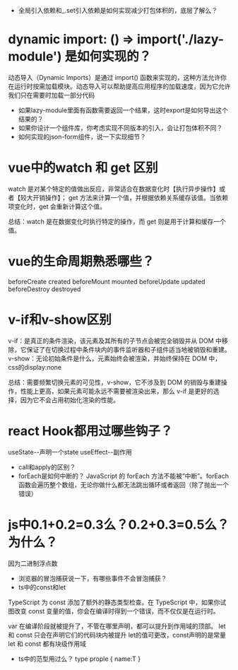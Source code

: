 - 全局引入依赖和_.set引入依赖是如何实现减少打包体积的，底层了解么？
# dynamic import: () => import('./lazy-module') 是如何实现的？
动态导入（Dynamic Imports）是通过 import() 函数来实现的，这种方法允许你在运行时按需加载模块。动态导入可以帮助提高应用程序的加载速度，因为它允许我们只在需要时加载一部分代码

- 如果lazy-module里面有函数需要返回一个结果，这时export是如何导出这个结果的？
- 如果你设计一个组件库，你考虑实现不同版本的引入，会让打包体积不同？
- 如何实现的json-form组件，说一下实现细节？
# vue中的watch 和 get 区别
watch 是对某个特定的值做出反应，非常适合在数据变化时【执行异步操作】或者【较大开销操作】；
get 方法来计算一个值，并根据依赖关系缓存该值。当依赖项变化时，get 会重新计算这个值。

总结：watch 是在数据变化时执行特定的操作，而 get 则是用于计算和缓存一个值。

# vue的生命周期熟悉哪些？
beforeCreate
created
beforeMount
mounted
beforeUpdate
updated
beforeDestroy
destroyed

# v-if和v-show区别
v-if：是真正的条件渲染，该元素及其所有的子节点会被完全销毁并从 DOM 中移除，它保证了在切换过程中条件块内的事件监听器和子组件适当地被销毁和重建。
v-show：无论初始条件是什么，元素始终会被渲染，并始终保持在 DOM 中，css的display:none

总结：需要频繁切换元素的可见性，v-show，它不涉及到 DOM 的销毁与重建操作，性能上更高，如果元素可能永远不需要被渲染出来，那么 v-if 是更好的选择，因为它不会占用初始化渲染的性能。


# react Hook都用过哪些钩子？
useState--声明一个state
useEffect--副作用


- call和apply的区别？
- forEach是如何中断的？
JavaScript 的 forEach 方法不能被“中断”。forEach 函数会遍历整个数组，无论你做什么都无法跳出循环或者返回（除了抛出一个错误）
# js中0.1+0.2=0.3么？0.2+0.3=0.5么？ 为什么？
因为二进制浮点数

- 浏览器的冒泡捕获说一下，有哪些事件不会冒泡捕获？
- ts中的const和let

TypeScript 为 const 添加了额外的静态类型检查。在 TypeScript 中，如果你试图改变 const 变量的值，你会在编译时得到一个错误，而不仅仅是在运行时。

var 在编译阶段就被提升了，不管在哪里声明，都可以提升到作用域的顶部。
let 和 const 只会在声明它们的代码块内被提升
let的值可更改，const声明的是常量
let 和 const 都有块级作用域

- ts中的范型用过么？
type prople <T> {
  name:T
}